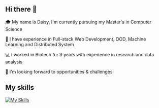 ## Hi there 👋

🎓 My name is Daisy, I'm currently pursuing my Master's in Computer Science

🚀 I have experience in Full-stack Web Development, OOD, Machine Learning and Distributed System

💻 I worked in Biotech for 3 years with experience in research and data analysis

🧚 I'm looking forward to opportunities & challenges

## My skills
[![My Skills](https://skillicons.dev/icons?i=python,java,js,c,cpp,go,html,css,react,nodejs,express,django,flask,angular,docker,git,aws,mysql,mongodb)](https://skillicons.dev)

